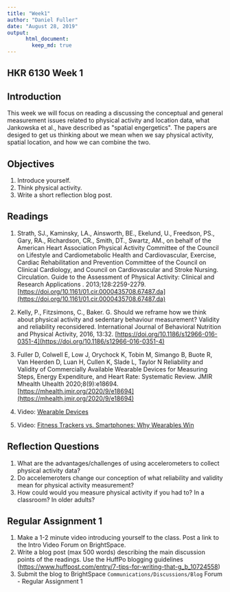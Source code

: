 ```yaml
---
title: "Week1"
author: "Daniel Fuller"
date: "August 28, 2019"
output:
      html_document:
        keep_md: true
---
```




## HKR 6130 Week 1 

## Introduction

This week we will focus on reading a discussing the conceptual and general measurement issues related to physical activity and location data, what Jankowska et al., have described as "spatial engergetics". The papers are desiged to get us thinking about we mean when we say physical activity, spatial location, and how we can combine the two.

## Objectives

1. Introduce yourself.
2. Think physical activity. 
3. Write a short reflection blog post. 

## Readings 

1. Strath, SJ., Kaminsky, LA., Ainsworth, BE., Ekelund, U., Freedson, PS., Gary, RA., Richardson, CR., Smith, DT., Swartz, AM., on behalf of the American Heart Association Physical Activity Committee of the Council on Lifestyle and Cardiometabolic Health and Cardiovascular, Exercise, Cardiac Rehabilitation and Prevention Committee of the Council on Clinical Cardiology, and Council on Cardiovascular and Stroke Nursing. Circulation. Guide to the Assessment of Physical Activity: Clinical and Research Applications . 2013;128:2259-2279. [https://doi.org/10.1161/01.cir.0000435708.67487.da](https://doi.org/10.1161/01.cir.0000435708.67487.da)

2. Kelly, P., Fitzsimons, C., Baker. G. Should we reframe how we think about physical activity and sedentary behaviour measurement? Validity and reliability reconsidered. International Journal of Behavioral Nutrition and Physical Activity, 2016, 13:32. [https://doi.org/10.1186/s12966-016-0351-4](https://doi.org/10.1186/s12966-016-0351-4)

3. Fuller D, Colwell E, Low J, Orychock K, Tobin M, Simango B, Buote R, Van Heerden D, Luan H, Cullen K, Slade L, Taylor N
Reliability and Validity of Commercially Available Wearable Devices for Measuring Steps, Energy Expenditure, and Heart Rate: Systematic Review. JMIR Mhealth Uhealth 2020;8(9):e18694. [https://mhealth.jmir.org/2020/9/e18694](https://mhealth.jmir.org/2020/9/e18694)

4. Video: [Wearable Devices](https://www.youtube.com/watch?v=SHGqVTf3L6s)

5. Video: [Fitness Trackers vs. Smartphones: Why Wearables Win](https://www.youtube.com/watch?v=64b4lR_JfYY)
    
## Reflection Questions

1. What are the advantages/challenges of using accelerometers to collect physical activity data?
2. Do accelemeroters change our conception of what reliability and validity mean for physical activity measurement?
3. How could would you measure physical activity if you had to? In a classroom? In older adults? 

## Regular Assignment 1

1. Make a 1-2 minute video introducing yourself to the class. Post a link to the Intro Video Forum on BrightSpace. 
2. Write a blog post (max 500 words) describing the main discussion points of the readings. Use the HuffPo blogging guidelines (https://www.huffpost.com/entry/7-tips-for-writing-that-g_b_10724558) 
3. Submit the blog to BrightSpace `Communications/Discussions/Blog` Forum - Regular Assignment 1
